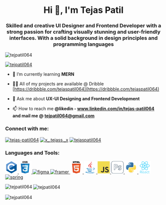 <h1 align="center">Hi 👋, I'm Tejas Patil</h1>
<h3 align="center">Skilled and creative UI Designer and Frontend Developer with a strong passion for crafting visually stunning and user-friendly interfaces. With a solid background in design principles and programming languages</h3>

<p align="left"> <img src="https://komarev.com/ghpvc/?username=tejpatil064&label=Profile%20views&color=0e75b6&style=flat" alt="tejpatil064" /> </p>

<p align="left"> <a href="https://github.com/ryo-ma/github-profile-trophy"><img src="https://github-profile-trophy.vercel.app/?username=tejpatil064" alt="tejpatil064" /></a> </p>

- 🌱 I’m currently learning **MERN**

- 👨‍💻 All of my projects are available @ Dribble [https://dribbble.com/tejaspatil064](https://dribbble.com/tejaspatil064)

- 💬 Ask me about **UX-UI Designing and Frontend Development**

- 📫 How to reach me **@likedin - www.linkedin.com/in/tejas-patil064 and mail me @ tejpatil064@gmail.com**

<h3 align="left">Connect with me:</h3>
<p align="left">
<a href="https://linkedin.com/in/tejas-patil064" target="blank"><img align="center" src="https://raw.githubusercontent.com/rahuldkjain/github-profile-readme-generator/master/src/images/icons/Social/linked-in-alt.svg" alt="tejas-patil064" height="30" width="40" /></a>
<a href="https://instagram.com/x_.tejass._x" target="blank"><img align="center" src="https://raw.githubusercontent.com/rahuldkjain/github-profile-readme-generator/master/src/images/icons/Social/instagram.svg" alt="x_.tejass._x" height="30" width="40" /></a>
<a href="https://dribbble.com/tejaspatil064" target="blank"><img align="center" src="https://raw.githubusercontent.com/rahuldkjain/github-profile-readme-generator/master/src/images/icons/Social/dribbble.svg" alt="tejaspatil064" height="30" width="40" /></a>
</p>

<h3 align="left">Languages and Tools:</h3>
<p align="left"> <a href="https://www.cprogramming.com/" target="_blank" rel="noreferrer"> <img src="https://raw.githubusercontent.com/devicons/devicon/master/icons/c/c-original.svg" alt="c" width="40" height="40"/> </a> <a href="https://www.w3schools.com/css/" target="_blank" rel="noreferrer"> <img src="https://raw.githubusercontent.com/devicons/devicon/master/icons/css3/css3-original-wordmark.svg" alt="css3" width="40" height="40"/> </a> <a href="https://www.figma.com/" target="_blank" rel="noreferrer"> <img src="https://www.vectorlogo.zone/logos/figma/figma-icon.svg" alt="figma" width="40" height="40"/> </a> <a href="https://www.framer.com/" target="_blank" rel="noreferrer"> <img src="https://www.vectorlogo.zone/logos/framer/framer-icon.svg" alt="framer" width="40" height="40"/> </a> <a href="https://www.w3.org/html/" target="_blank" rel="noreferrer"> <img src="https://raw.githubusercontent.com/devicons/devicon/master/icons/html5/html5-original-wordmark.svg" alt="html5" width="40" height="40"/> </a> <a href="https://www.java.com" target="_blank" rel="noreferrer"> <img src="https://raw.githubusercontent.com/devicons/devicon/master/icons/java/java-original.svg" alt="java" width="40" height="40"/> </a> <a href="https://developer.mozilla.org/en-US/docs/Web/JavaScript" target="_blank" rel="noreferrer"> <img src="https://raw.githubusercontent.com/devicons/devicon/master/icons/javascript/javascript-original.svg" alt="javascript" width="40" height="40"/> </a> <a href="https://www.photoshop.com/en" target="_blank" rel="noreferrer"> <img src="https://raw.githubusercontent.com/devicons/devicon/master/icons/photoshop/photoshop-line.svg" alt="photoshop" width="40" height="40"/> </a> <a href="https://www.python.org" target="_blank" rel="noreferrer"> <img src="https://raw.githubusercontent.com/devicons/devicon/master/icons/python/python-original.svg" alt="python" width="40" height="40"/> </a> <a href="https://reactjs.org/" target="_blank" rel="noreferrer"> <img src="https://raw.githubusercontent.com/devicons/devicon/master/icons/react/react-original-wordmark.svg" alt="react" width="40" height="40"/> </a> <a href="https://spring.io/" target="_blank" rel="noreferrer"> <img src="https://www.vectorlogo.zone/logos/springio/springio-icon.svg" alt="spring" width="40" height="40"/> </a> </p>

<p><img align="left" src="https://github-readme-stats.vercel.app/api/top-langs?username=tejpatil064&show_icons=true&locale=en&layout=compact" alt="tejpatil064" /></p>

<p>&nbsp;<img align="center" src="https://github-readme-stats.vercel.app/api?username=tejpatil064&show_icons=true&locale=en" alt="tejpatil064" /></p>

<p><img align="center" src="https://github-readme-streak-stats.herokuapp.com/?user=tejpatil064&" alt="tejpatil064" /></p>
